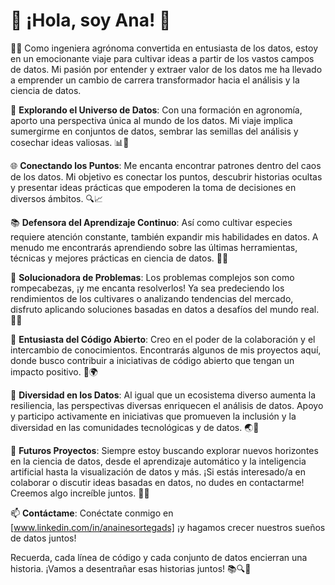 # 🌱 ¡Hola, soy Ana! 🌱

👩‍🌾 Como ingeniera agrónoma convertida en entusiasta de los datos, estoy en un emocionante viaje para cultivar ideas a partir de los vastos campos de datos. Mi pasión por entender y extraer valor de los datos me ha llevado a emprender un cambio de carrera transformador hacia el análisis y la ciencia de datos.

🔬 **Explorando el Universo de Datos**: Con una formación en agronomía, aporto una perspectiva única al mundo de los datos. Mi viaje implica sumergirme en conjuntos de datos, sembrar las semillas del análisis y cosechar ideas valiosas. 📊🌾

🌐 **Conectando los Puntos**: Me encanta encontrar patrones dentro del caos de los datos. Mi objetivo es conectar los puntos, descubrir historias ocultas y presentar ideas prácticas que empoderen la toma de decisiones en diversos ámbitos. 🔍📈

📚 **Defensora del Aprendizaje Continuo**: Así como cultivar especies requiere atención constante, también expandir mis habilidades en datos. A menudo me encontrarás aprendiendo sobre las últimas herramientas, técnicas y mejores prácticas en ciencia de datos. 🧠📖

🧩 **Solucionadora de Problemas**: Los problemas complejos son como rompecabezas, ¡y me encanta resolverlos! Ya sea predeciendo los rendimientos de los cultivares o analizando tendencias del mercado, disfruto aplicando soluciones basadas en datos a desafíos del mundo real. 🧩🔑

🚀 **Entusiasta del Código Abierto**: Creo en el poder de la colaboración y el intercambio de conocimientos. Encontrarás algunos de mis proyectos aquí, donde busco contribuir a iniciativas de código abierto que tengan un impacto positivo. 👥🌍

🌈 **Diversidad en los Datos**: Al igual que un ecosistema diverso aumenta la resiliencia, las perspectivas diversas enriquecen el análisis de datos. Apoyo y participo activamente en iniciativas que promueven la inclusión y la diversidad en las comunidades tecnológicas y de datos. 🌏🤝

🎯 **Futuros Proyectos**: Siempre estoy buscando explorar nuevos horizontes en la ciencia de datos, desde el aprendizaje automático y la inteligencia artificial hasta la visualización de datos y más. ¡Si estás interesado/a en colaborar o discutir ideas basadas en datos, no dudes en contactarme! Creemos algo increíble juntos. 🌠💬

📫 **Contáctame**: Conéctate conmigo en [www.linkedin.com/in/anainesortegads] ¡y hagamos crecer nuestros sueños de datos juntos!

Recuerda, cada línea de código y cada conjunto de datos encierran una historia. ¡Vamos a desentrañar esas historias juntos! 📚🔍🌟
